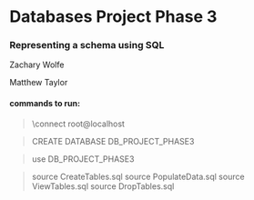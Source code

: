 #  Databases Project Phase 3

### Representing a schema using SQL

 Zachary Wolfe

 Matthew Taylor

#### commands to run:

> \connect root@localhost

> CREATE DATABASE DB_PROJECT_PHASE3

> use DB_PROJECT_PHASE3

> source CreateTables.sql
> source PopulateData.sql
> source ViewTables.sql
> source DropTables.sql
